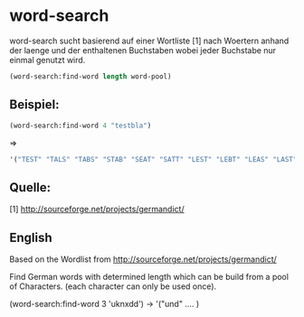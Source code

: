 # word-search

word-search sucht basierend auf einer Wortliste [1] nach Woertern anhand der laenge und der enthaltenen Buchstaben wobei jeder Buchstabe nur einmal genutzt wird.

```cl
(word-search:find-word length word-pool)
```

## Beispiel:

```cl
(word-search:find-word 4 "testbla")
```
=>
```cl
'("TEST" "TALS" "TABS" "STAB" "SEAT" "SATT" "LEST" "LEBT" "LEAS" "LAST" "LAST" "LABT" "LABE" "ETAT" "ELSA" "ELBA" "BETT" "BETA" "BELT" "BEAT" "BEAS" "BAST" "BASE" "ALTE" "ALBE" "ABEL")
```




## Quelle:
[1] http://sourceforge.net/projects/germandict/



## English
Based on the Wordlist from http://sourceforge.net/projects/germandict/

Find German words with determined length which can be build from a pool of Characters.
(each character can only be used once).

(word-search:find-word 3 'uknxdd') -> '("und" .... )